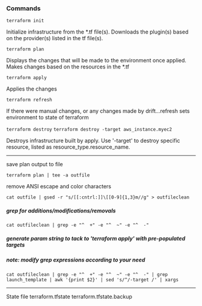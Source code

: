 ### Commands

`terraform init` 

Initialize infrastructure from the *.tf file(s).  Downloads the plugin(s) based on the provider(s) listed in the tf file(s).

`terraform plan` 

Displays the changes that will be made to the environment once applied. Makes changes based on the resources in the *.tf

`terraform apply` 

Applies the changes 

`terraform refresh` 

If there were manual changes, or any changes made by drift...refresh sets environment to state of terraform

`terraform destroy` 
`terraform destroy -target aws_instance.myec2`

Destroys infrastructure built by apply.  Use '-target' to destroy specific resource, listed as resource_type.resource_name.

__________________________________________________________________________________________________________________


save plan output to file

`terraform plan | tee -a outfile`

remove ANSI escape and color characters

`cat outfile | gsed -r "s/[[:cntrl:]]\[[0-9]{1,3}m//g" > outfileclean`

##### grep for additions/modifications/removals

`cat outfileclean | grep -e "^  +" -e "^  ~" -e "^  -"`

##### generate param string to tack to 'terraform apply' with pre-populated targets
##### note: modify grep expressions according to your need

`cat outfileclean | grep -e "^  +" -e "^  ~" -e "^  -" | grep launch_template | awk '{print $2}' | sed 's/^/-target /' | xargs`

__________________________________________________________________________________________________________

State file
terraform.tfstate
terraform.tfstate.backup


